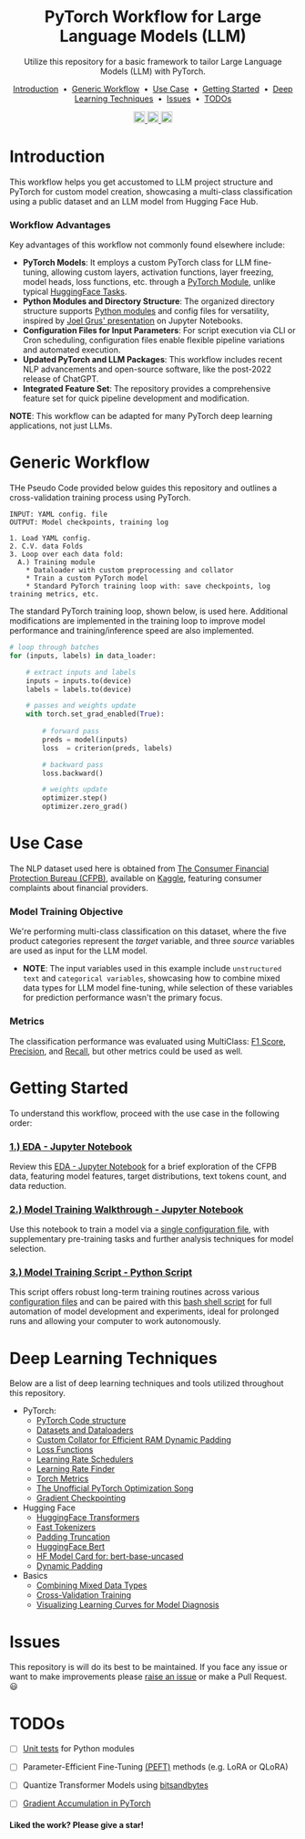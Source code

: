 <h1 align="center">
  <!-- <a href="https://github.com/mddunlap924/VHSpy">
    <img src="https://raw.githubusercontent.com/mddunlap924/PyVHS/main/doc/imgs/pyvhs.png" width="512" height="256" alt="pyvhs">
  </a> -->
  PyTorch Workflow for Large Language Models (LLM)
</h1>

<p align="center">Utilize this repository for a basic framework to tailor Large Language Models (LLM) with PyTorch.
</p> 

<p align="center">
<a href="#introduction">Introduction</a> &nbsp;&bull;&nbsp;
<a href="#generic-workflow">Generic Workflow</a> &nbsp;&bull;&nbsp;
<a href="#use-case">Use Case</a> &nbsp;&bull;&nbsp;
<a href="#getting-started">Getting Started</a> &nbsp;&bull;&nbsp;
<a href="#deep-learning-techniques">Deep Learning Techniques</a> &nbsp;&bull;&nbsp;
<a href="#issues">Issues</a> &nbsp;&bull;&nbsp;
<a href="#todos">TODOs</a>
</p>

<p align="center">
  <a target="_blank" href="https://www.linkedin.com/in/myles-dunlap/"><img height="20" src="https://img.shields.io/badge/LinkedIn-0077B5?style=for-the-badge&logo=linkedin&logoColor=white" />
  </a>
  <a target="_blank" href="https://www.kaggle.com/dunlap0924"><img height="20" src="https://img.shields.io/badge/-Kaggle-5DB0DB?style=flat&logo=Kaggle&logoColor=white&" />
  </a>
  <a target="_blank" href="https://scholar.google.com/citations?user=ZpHuEy4AAAAJ&hl=en"><img height="20" src="https://img.shields.io/badge/-Google_Scholar-676767?style=flat&logo=google-scholar&logoColor=white&" />
  </a>
</p>

# Introduction
This workflow helps you get accustomed to LLM project structure and PyTorch for custom model creation, showcasing a multi-class classification using a public dataset and an LLM model from Hugging Face Hub.

### Workflow Advantages
Key advantages of this workflow not commonly found elsewhere include:
- **PyTorch Models**: It employs a custom PyTorch class for LLM fine-tuning, allowing custom layers, activation functions, layer freezing, model heads, loss functions, etc. through a [PyTorch Module](https://pytorch.org/docs/stable/generated/torch.nn.Module.html), unlike typical [HuggingFace Tasks](https://huggingface.co/tasks).
- **Python Modules and Directory Structure**: The organized directory structure supports [Python modules](https://docs.python.org/3/tutorial/modules.html) and config files for versatility, inspired by [Joel Grus' presentation](https://www.youtube.com/watch?v=7jiPeIFXb6U) on Jupyter Notebooks.
- **Configuration Files for Input Parameters**: For script execution via CLI or Cron scheduling, configuration files enable flexible pipeline variations and automated execution.
- **Updated PyTorch and LLM Packages**: This workflow includes recent NLP advancements and open-source software, like the post-2022 release of ChatGPT.
- **Integrated Feature Set**: The repository provides a comprehensive feature set for quick pipeline development and modification.

**NOTE**: This workflow can be adapted for many PyTorch deep learning applications, not just LLMs.

# Generic Workflow
THe Pseudo Code provided below guides this repository and outlines a cross-validation training process using PyTorch.

```
INPUT: YAML config. file
OUTPUT: Model checkpoints, training log

1. Load YAML config.
2. C.V. data Folds
3. Loop over each data fold:
  A.) Training module
    * Dataloader with custom preprocessing and collator
    * Train a custom PyTorch model
    * Standard PyTorch training loop with: save checkpoints, log training metrics, etc.
```

The standard PyTorch training loop, shown below, is used here. Additional modifications are implemented in the training loop to improve model performance and training/inference speed are also implemented.

```python
# loop through batches
for (inputs, labels) in data_loader:

    # extract inputs and labels
    inputs = inputs.to(device)
    labels = labels.to(device)

    # passes and weights update
    with torch.set_grad_enabled(True):
        
        # forward pass 
        preds = model(inputs)
        loss  = criterion(preds, labels)

        # backward pass
        loss.backward() 

        # weights update
        optimizer.step()
        optimizer.zero_grad()
```  

# Use Case
The NLP dataset used here is obtained from [The Consumer Financial Protection Bureau (CFPB)](https://www.consumerfinance.gov/), available on [Kaggle](https://www.kaggle.com/datasets/selener/consumer-complaint-database), featuring consumer complaints about financial providers.

### Model Training Objective
We're performing multi-class classification on this dataset, where the five product categories represent the *target* variable, and three *source* variables are used as input for the LLM model.
- **NOTE**: The input variables used in this example include `unstructured text` and `categorical variables`, showcasing how to combine mixed data types for LLM model fine-tuning, while selection of these variables for prediction performance wasn't the primary focus.

### Metrics
The classification performance was evaluated using MultiClass: [F1 Score](https://pytorch.org/torcheval/stable/generated/torcheval.metrics.MulticlassF1Score.html#torcheval.metrics.MulticlassF1Score), [Precision](https://pytorch.org/torcheval/stable/generated/torcheval.metrics.MulticlassPrecision.html#torcheval.metrics.MulticlassPrecision), and [Recall](https://pytorch.org/torcheval/stable/generated/torcheval.metrics.MulticlassRecall.html#torcheval.metrics.MulticlassRecall), but other metrics could be used as well.


# Getting Started

To understand this workflow, proceed with the use case in the following order:

### [1.) EDA - Jupyter Notebook](./notebooks/eda.ipynb)
Review this [EDA - Jupyter Notebook](./notebooks/eda.ipynb) for a brief exploration of the CFPB data, featuring model features, target distributions, text tokens count, and data reduction.

### [2.) Model Training Walkthrough - Jupyter Notebook](https://nbviewer.org/github/mddunlap924/PyTorch-LLM/blob/main/notebooks/training.ipynb)
Use this notebook to train a model via a [single configuration file](./cfgs/train-0-notebook.yaml), with supplementary pre-training tasks and further analysis techniques for model selection.

### [3.) Model Training Script - Python Script](./scripts/train_model.py)
This script offers robust long-term training routines across various [configuration files](./cfgs/train-1.yaml) and can be paired with this [bash shell script](./bash/train-all-cfgs.sh) for full automation of model development and experiments, ideal for prolonged runs and allowing your computer to work autonomously.

# Deep Learning Techniques
Below are a list of deep learning techniques and tools utilized throughout this repository.
- PyTorch:
  - [PyTorch Code structure](https://pytorch.org/tutorials/beginner/basics/intro.html)
  - [Datasets and Dataloaders](https://pytorch.org/tutorials/beginner/basics/data_tutorial.html)
  - [Custom Collator for Efficient RAM Dynamic Padding](https://huggingface.co/docs/transformers/main/main_classes/data_collator)
  - [Loss Functions](https://pytorch.org/docs/stable/nn.html#loss-functions)
  - [Learning Rate Schedulers](https://pytorch.org/docs/stable/optim.html#how-to-adjust-learning-rate)
  - [Learning Rate Finder](https://github.com/davidtvs/pytorch-lr-finder)
  - [Torch Metrics](https://torchmetrics.readthedocs.io/en/latest/)
  - [The Unofficial PyTorch Optimization Song](https://www.youtube.com/watch?v=Nutpusq_AFw)
  - [Gradient Checkpointing](https://medium.com/geekculture/training-larger-models-over-your-average-gpu-with-gradient-checkpointing-in-pytorch-571b4b5c2068)
- Hugging Face
  - [HuggingFace Transformers](https://huggingface.co/docs/transformers/index) 
  - [Fast Tokenizers](https://huggingface.co/docs/transformers/v4.19.3/en/model_doc/auto#transformers.AutoTokenizer.from_pretrained.use_fast)
  - [Padding Truncation](https://huggingface.co/docs/transformers/pad_truncation)
  - [HuggingFace Bert](https://huggingface.co/docs/transformers/model_doc/bert)
  - [HF Model Card for: bert-base-uncased](https://huggingface.co/bert-base-uncased)
  - [Dynamic Padding](https://www.youtube.com/watch?v=7q5NyFT8REg)
- Basics
  - [Combining Mixed Data Types](https://mccormickml.com/2021/06/29/combining-categorical-numerical-features-with-bert/)
  - [Cross-Validation Training](https://neptune.ai/blog/cross-validation-in-machine-learning-how-to-do-it-right)
  - [Visualizing Learning Curves for Model Diagnosis](https://rstudio-conf-2020.github.io/dl-keras-tf/notebooks/learning-curve-diagnostics.nb.html#:~:text=Overfit%20learning%20curves,a%20greater%20number%20of%20parameters.)
 
# Issues
This repository is will do its best to be maintained. If you face any issue or want to make improvements please <a href="https://github.com/mddunlap924/PyVHS/issues">raise an issue</a> or make a Pull Request. :smiley:

# TODOs
- [ ] [Unit tests](https://docs.python.org/3/library/unittest.html) for Python modules
- [ ] Parameter-Efficient Fine-Tuning [(PEFT)](https://github.com/huggingface/peft) methods (e.g. LoRA or QLoRA)
- [ ] Quantize Transformer Models using [bitsandbytes](https://github.com/TimDettmers/bitsandbytes)
- [ ] [Gradient Accumulation in PyTorch](https://kozodoi.me/blog/20210219/gradient-accumulation#:~:text=Gradient%20accumulation%20modifies%20the%20last,been%20processed%20by%20the%20model.)


#### Liked the work? Please give a star!
